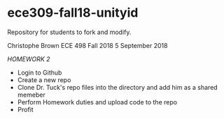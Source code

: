 # ece309-fall18-unityid
Repository for students to fork and modify.


Christophe Brown
ECE 498 Fall 2018
5 September 2018


*HOMEWORK 2*
* Login to Github
* Create a new repo
* Clone Dr. Tuck's repo files into the directory and add him as a shared memeber
* Perform Homework duties and upload code to the repo
* Profit 


